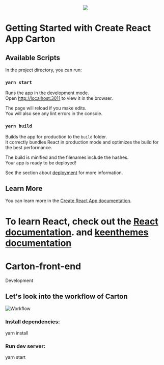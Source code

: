 <p align="center">
  <img src="https://github.com/maktotechnology/Carton-front-end/assets/134295161/2b7520c5-0a15-487f-bb66-436778752f45" />
</p>






# Getting Started with Create React App Carton


## Available Scripts

In the project directory, you can run:

### `yarn start`

Runs the app in the development mode.\
Open [http://localhost:3011](http://localhost:3011) to view it in the browser.

The page will reload if you make edits.\
You will also see any lint errors in the console.



### `yarn build`

Builds the app for production to the `build` folder.\
It correctly bundles React in production mode and optimizes the build for the best performance.

The build is minified and the filenames include the hashes.\
Your app is ready to be deployed!

See the section about [deployment](https://facebook.github.io/create-react-app/docs/deployment) for more information.



## Learn More

You can learn more in the [Create React App documentation](https://facebook.github.io/create-react-app/docs/getting-started).

To learn React, check out the [React documentation](https://reactjs.org/). and [keenthemes documentation](https://preview.keenthemes.com/metronic8/react/docs/docs/quick-start)  
=======
# Carton-front-end
Development

## Let's look into the workflow of Carton
![Workflow](https://github.com/maktotechnology/Carton-front-end/assets/134295161/b8357241-25c3-4ae2-9f12-0cf5b0cf3a4e)


### Install dependencies:
yarn install

### Run dev server:
yarn start

